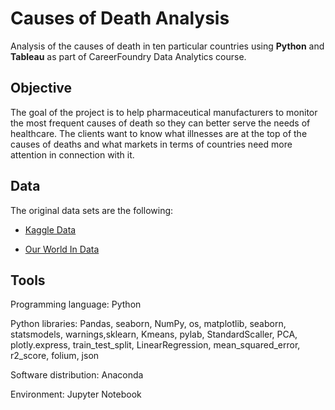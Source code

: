 # Causes of Death Analysis
Analysis of the causes of death in ten particular countries using **Python** and **Tableau** as part of CareerFoundry Data Analytics course.

## Objective
The goal of the project is to help pharmaceutical manufacturers to monitor the most frequent causes of death so they can better serve the needs of healthcare. The clients want to know what illnesses are at the top of the causes of deaths and what markets in terms of countries need more attention in connection with it. 

## Data
The original data sets are the following:

- [Kaggle Data](https://www.kaggle.com/code/saisandeepjallepalli/cause-of-deaths-complete-data-analysis/data)

- [Our World In Data](https://ourworldindata.org/)

## Tools
Programming language: Python

Python libraries: Pandas, seaborn, NumPy, os, matplotlib, seaborn, statsmodels, warnings,sklearn, Kmeans, pylab, StandardScaller, PCA, plotly.express, train_test_split, LinearRegression, mean_squared_error, r2_score, folium, json

Software distribution: Anaconda

Environment: Jupyter Notebook
